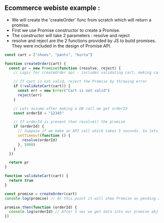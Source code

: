## Ecommerce webiste example :

- We will create the 'createOrder' func from scratch which will return a promise.
- First we use Promise constructor to create a Promise.
- The constructor will take 2 parameters : resolve and reject
- resolve and reject are the 2 functions provided by JS to build promises. They were included in the design of Promise API.

```js
const cart = ["shoes", "pants", "kurta"]

function createOrder(cart) {
  const pr = new Promise(function (resolve, reject) {
    // Logic for createOrder api - includes validating cart, making calls to DB, etc.

    // If cart is not valid, reject the Promise by throwing error
    if (!validateCart(cart)) {
      const err = new Error("Cart is not valid")
      reject(err)
    }

    // Lets assume after making a DB call we get orderId
    const orderId = "12345"

    // If orderId is present than resolve() the promise
    if (orderId) {
      // Suppose if we make an API call which takes 5 seconds. So lets intriduce some fake delay
      setTimeout(function () {
        resolve(orderId)
      }, 5000)
    }
  })

  return pr
}

function validateCart(cart) {
  return true
}

const promise = createOrder(cart)
console.log(promise) // At this point it will show Promise as pending as it will take 5 seconds to resolve it.

promise.then(function (orderId) {
  console.log(orderId) // After 5 sec we get data into our promise obj and then orderId will be printed .
})
```
